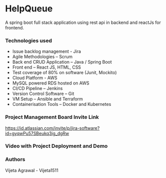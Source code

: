 # HelpQueue
A spring boot full stack application using rest api in backend and reactJs for frontend.

### Technologies used

- Issue backlog management - Jira
- Agile Methodologies – Scrum
- Back end CRUD Application – Java / Spring Boot
- Front end – React JS, HTML, CSS
- Test coverage of 80% on software (Junit, Mockito)
- Cloud Platform - AWS
- MySQL powered RDS hosted on AWS
- CI/CD Pipeline – Jenkins
- Version Control Software – Git
- VM Setup – Ansible and Terraform
- Containerisation Tools – Docker and Kubernetes


### Project Management Board Invite Link
https://id.atlassian.com/invite/p/jira-software?id=gyqwPu57SBeukq3ig_dgRw


### Video with Project Deployment and Demo


### Authors
Vijeta Agrawal - Vijeta1511

